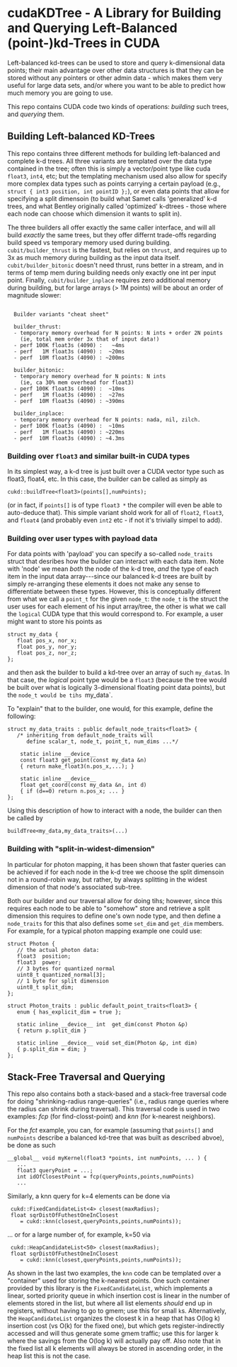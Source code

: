 # cudaKDTree - A Library for Building and Querying Left-Balanced (point-)kd-Trees in CUDA

Left-balanced kd-trees can be used to store and query k-dimensional
data points; their main advantage over other data structures is that
they can be stored without any pointers or other admin data - which
makes them very useful for large data sets, and/or where you want to
be able to predict how much memory you are going to use.

This repo contains CUDA code two kinds of operations: *building* such
trees, and *querying* them.

## Building Left-balanced KD-Trees

This repo contains three different methods for building left-balanced
and complete k-d trees. All three variants are templated over the data
type contained in the tree; often this is simply a vector/point type
like cuda `float3`, `int4`, etc; but the templating mechanism used
also allow for specify more complex data types such as points carrying
a certain payload (e.g., `struct { int3 position, int pointID };`), or
even data points that allow for specifying a split dimensoin (to build
what Samet calls 'generalized' k-d trees, and what Bentley originally
called 'optimized' k-dtrees - those where each node can choose which
dimension it wants to split in).

The three builders all offer exactly the same caller interface, and
will all build *exactly* the same trees, but they offer differnt
trade-offs regarding build speed vs temporary memory used during
building. `cubit/builder_thrust` is the fastest, but relies on
`thrust`, and requires up to 3x as much memory during building as the
input data itself. `cubit/builder_bitonic` doesn't need thrust, runs
better in a stream, and in terms of temp mem during building needs
only exactly one int per input point. Finally, `cubit/builder_inplace`
requires zero additional memory during building, but for large arrays
(> 1M points) will be about an order of magnitude slower: 

```

  Builder variants "cheat sheet"

  builder_thrust:
  - temporary memory overhead for N points: N ints + order 2N points 
    (ie, total mem order 3x that of input data!)
  - perf 100K float3s (4090) :   ~4ms
  - perf   1M float3s (4090) :  ~20ms
  - perf  10M float3s (4090) : ~200ms
  
  builder_bitonic:
  - temporary memory overhead for N points: N ints 
    (ie, ca 30% mem overhead for float3)
  - perf 100K float3s (4090) :  ~10ms
  - perf   1M float3s (4090) :  ~27ms
  - perf  10M float3s (4090) : ~390ms

  builder_inplace:
  - temporary memory overhead for N points: nada, nil, zilch.
  - perf 100K float3s (4090) :  ~10ms
  - perf   1M float3s (4090) : ~220ms
  - perf  10M float3s (4090) : ~4.3ms

```

### Building over `float3` and similar built-in CUDA types

In its simplest way, a k-d tree is just built over a CUDA vector type
such as float3, float4, etc. In this case, the builder can be called
as simply as 

    cukd::buildTree<float3>(points[],numPoints);
	
(or in fact, if `points[]` is of type `float3 *` the compiler will
even be able to auto-deduce that). This simple variant shold work for
all of `float2`, `float3`, and `float4` (and probably even `int2`
etc - if not it's trivially simpel to add).


### Building over user types with payload data

For data points with 'payload' you can specify a so-called
`node_traits` struct that desribes how the builder can interact with
each data item. Note with 'node' we mean _both_ the node of the k-d
tree, _and_ the type of each item in the input data array---since our
balanced k-d trees are built by simply re-arranging these elements it
does not make any sense to differentiate between these types. However,
this is conceptually different from what we call a `point_t` for the
given `node_t`: the `node_t` is the struct the user uses for each
element of his input array/tree, the other is what we call the
`logical` CUDA type that this would correspond to. For example, a user
might want to store his points as

    struct my_data {
       float pos_x, nor_x;
       float pos_y, nor_y;
       float pos_z, nor_z;
    };
   
and then ask the builder to build a kd-tree over an array of such
`my_data`s. In that case, the _logical_ point type would be a `float3`
(because the tree would be built over what is logically 3-dimensional
floating point data points), but the `node_t would be tihs `my_data`.

To "explain" that to the builder, one would, for this example, define the following:

    struct my_data_traits : public default_node_traits<float3> {
	   /* inheriting from default_node_traits will
	      define scalar_t, node_t, point_t, num_dims ...*/
		  
        static inline __device__ 
		const float3 get_point(const my_data &n) 
		{ return make_float3(n.pos_x,...); }
    
		static inline __device__
		float get_coord(const my_data &n, int d)
		{ if (d==0) return n.pos_x; ... }
	};

Using this description of how to interact with a node, the builder
can then be called by

    buildTree<my_data,my_data_traits>(...)

### Building with "split-in-widest-dimension"

In particular for photon mapping, it has been shown that faster
queries can be achieved if for each node in the k-d tree we choose the
split dimensoin not in a round-robin way, but rather, by always
splitting in the widest dimension of that node's associated sub-tree.

Both our builder and our traversal allow for doing tihs; however,
since this requires each node to be able to "somehow" store and
retrieve a split dimension this requires to define one's own node
type, and then define a `node_traits` for this that also defines some
`set_dim` and `get_dim` members. For example, for a typical photon
mapping example one could use:

    struct Photon { 
	   // the actual photon data:
	   float3  position;
	   float3  power;
	   // 3 bytes for quantized normal
	   uint8_t quantized_normal[3];
	   // 1 byte for split dimension
	   uint8_t split_dim; 
	};
	
	struct Photon_traits : public default_point_traits<float3> {
	   enum { has_explicit_dim = true };
	   
       static inline __device__ int  get_dim(const Photon &p) 
	   { return p.split_dim }
	   
       static inline __device__ void set_dim(Photon &p, int dim) 
	   { p.split_dim = dim; }
	};





## Stack-Free Traversal and Querying

This repo also contains both a stack-based and a stack-free traversal
code for doing "shrinking-radius range-queries" (i.e., radius range
queries where the radius can shrink during traversal). This traversal
code is used in two examples: *fcp* (for find-closst-point) and *knn*
(for k-nearest neighbors).

For the *fct* example, you can, for example (assuming that `points[]`
and `numPoints` describe a balanced kd-tree that was built as described
abvoe), be done as such

    __global__ void myKernel(float3 *points, int numPoints, ... ) {
	   ...
	   float3 queryPoint = ...;
	   int idOfClosestPoint = fcp(queryPoints,points,numPoints)
	   ...
	   
Similarly, a knn query for k=4 elements can be done via

     cukd::FixedCandidateList<4> closest(maxRadius);
	 float sqrDistOfFuthestOneInClosest
	    = cukd::knn(closest,queryPoints,points,numPoints));

... or for a large number of, for example, k=50 via

     cukd::HeapCandidateList<50> closest(maxRadius);
	 float sqrDistOfFuthestOneInClosest
	    = cukd::knn(closest,queryPoints,points,numPoints));

As shown in the last two examples, the `knn` code can be templated
over a "container" used for storing the k-nearest points. One such
container provided by this library is the `FixedCandidateList`, which
implements a linear, sorted priority queue in which insertion cost is
linear in the number of elements stored in the list, but where all
list elements *should* end up in registers, without having to go to
gmem; use this for small `k`s. Alternatively, the `HeapCandidateList`
organizes the closest k in a heap that has O(log k) insertion cost (vs
O(k) for the fixed one), but which gets register-indirectly accessed
and will thus generate some gmem traffic; use this for larger k where
the savings from the O(log k) will actually pay off. Also note that in
the fixed list all k elements will always be stored in ascending
order, in the heap list this is not the case.




	
